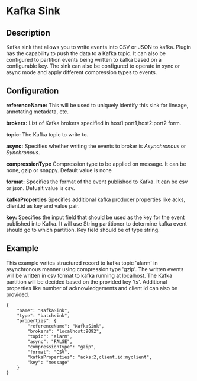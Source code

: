 # Kafka Sink


Description
-----------
Kafka sink that allows you to write events into CSV or JSON to kafka.
Plugin has the capability to push the data to a Kafka topic. It can also be
configured to partition events being written to kafka based on a configurable key. 
The sink can also be configured to operate in sync or async mode and apply different
compression types to events.


Configuration
-------------
**referenceName:** This will be used to uniquely identify this sink for lineage, annotating metadata, etc.

**brokers:** List of Kafka brokers specified in host1:port1,host2:port2 form.

**topic:** The Kafka topic to write to.

**async:** Specifies whether writing the events to broker is *Asynchronous* or *Synchronous*.

**compressionType** Compression type to be applied on message. It can be none, gzip or snappy. Default value is none

**format:** Specifies the format of the event published to Kafka. It can be csv or json. Defualt value is csv.

**kafkaProperties** Specifies additional kafka producer properties like acks, client.id as key and value pair.

**key:** Specifies the input field that should be used as the key for the event published into Kafka. 
It will use String partitioner to determine kafka event should go to which partition. Key field should be of type string.

Example
-------
This example writes structured record to kafka topic 'alarm' in asynchronous manner 
using compression type 'gzip'. The written events will be written in csv format 
to kafka running at localhost. The Kafka partition will be decided based on the provided key 'ts'.
Additional properties like number of acknowledgements and client id can also be provided.


    {
        "name": "KafkaSink",
        "type": "batchsink",
        "properties": {
            "referenceName": "KafkaSink",
            "brokers": "localhost:9092",
            "topic": "alarm",
            "async": "FALSE",
            "compressionType": "gzip",
            "format": "CSV",
            "kafkaProperties": "acks:2,client.id:myclient",
            "key": "message"
        }
    }